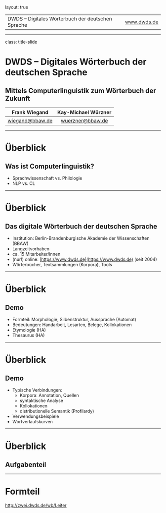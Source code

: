 layout: true
  
<div class="my-header"></div>

<div class="my-footer">
  <table>
    <tr>
      <td>DWDS &ndash; Digitales Wörterbuch der deutschen Sprache</td>
      <td style="text-align:right"><a href="https://www.dwds.de">www.dwds.de</a></td>
    </tr>
  </table>
</div>

---

class: title-slide

# DWDS &ndash; Digitales Wörterbuch der deutschen Sprache  
## Mittels Computerlinguistik zum Wörterbuch der Zukunft

| Frank Wiegand   | Kay-Michael Würzner |
|:---------------:|:-------------------:|
| [wiegand@bbaw.de](mailto:wiegand@bbaw.de) | [wuerzner@bbaw.de](mailto:wuerzner@bbaw.de) |

---

# Überblick

## Was ist Computerlinguistik?

- Sprachwissenschaft vs. Philologie
- NLP vs. CL

---

# Überblick

## Das digitale Wörterbuch der deutschen Sprache

- Institution: Berlin-Brandenburgische Akademie der Wissenschaften (BBAW)
- Langzeitvorhaben
- ca. 15 Mitarbeiter/innen
- (nur!) online: [https://www.dwds.de](https://www.dwds.de) (seit 2004)
- Wörterbücher, Textsammlungen (Korpora), Tools

---

# Überblick

## Demo

- Formteil: Morphologie, Silbenstruktur, Aussprache (Automat)
- Bedeutungen: Handarbeit, Lesarten, Belege, Kollokationen
- Etymologie (HA)
- Thesaurus (HA)

---

# Überblick

## Demo

- Typische Verbindungen:
  - Korpora: Annotation, Quellen
  - syntaktische Analyse
  - Kollokationen
  - distributionelle Semantik (Profilardy)
- Verwendungsbeispiele
- Wortverlaufskurven

---

# Überblick

## Aufgabenteil

---

# Formteil

http://zwei.dwds.de/wb/Leiter
